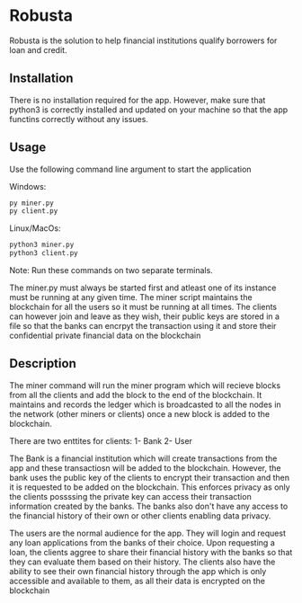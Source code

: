 # Robusta

Robusta is the solution to help financial institutions qualify borrowers for loan and credit.

## Installation

There is no installation required for the app. However, make sure that python3 is correctly installed and updated on your machine so that the app functins correctly without any issues.

## Usage

Use the following command line argument to start the application

Windows:
```bash
py miner.py
py client.py
```
Linux/MacOs:
```bash
python3 miner.py
python3 client.py
```

Note: Run these commands on two separate terminals.

The miner.py must always be started first and atleast one of its instance must be running at any given time. The miner script maintains the blockchain for all the users so it must be running at all times.
The clients can however join and leave as they wish, their public keys are stored in a file so that the banks can encrpyt the transaction using it and store their confidential private financial data on the blockchain

## Description

The miner command will run the miner program which will recieve blocks from all the clients and add the block to the end of the blockchain. 
It maintains and records the ledger which is broadcasted to all the nodes in the network (other miners or clients) once a new block is added to the blockchain.

There are two enttites for clients:
1- Bank 
2- User

The Bank is a financial institution which will create transactions from the app and these transactiosn will be added to the blockchain.
However, the bank uses the public key of the clients to encrypt their transaction and then it is requested to be added on the blockchain.
This enforces privacy as only the clients possssing the private key can access their transaction information created by the banks.
The banks also don't have any access to the financial history of their own or other clients enabling data privacy.

The users are the normal audience for the app. They will login and request any loan applications from the banks of their choice.
Upon requesting a loan, the clients aggree to share their financial history with the banks so that they can evaluate them based on their history.
The clients also have the ability to see their own financial history through the app which is only accessible and available to them, as all their data 
is encrypted on the blockchain
